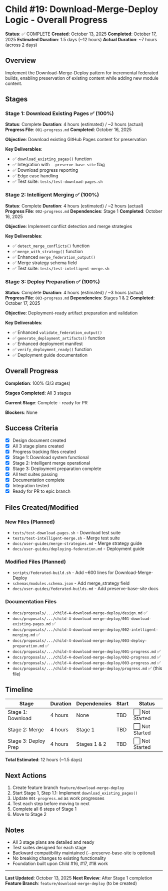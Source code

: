 # Child #19: Download-Merge-Deploy Logic - Overall Progress

**Status**: ✅ COMPLETE
**Created**: October 13, 2025
**Completed**: October 17, 2025
**Estimated Duration**: 1.5 days (~12 hours)
**Actual Duration**: ~7 hours (across 2 days)

## Overview

Implement the Download-Merge-Deploy pattern for incremental federated builds, enabling preservation of existing content while adding new module content.

## Stages

### Stage 1: Download Existing Pages ✅ (100%)
**Status**: Complete
**Duration**: 4 hours (estimated) / ~2 hours (actual)
**Progress File**: `001-progress.md`
**Completed**: October 16, 2025

**Objective**: Download existing GitHub Pages content for preservation

**Key Deliverables**:
- ✅ `download_existing_pages()` function
- ✅ Integration with `--preserve-base-site` flag
- ✅ Download progress reporting
- ✅ Edge case handling
- ✅ Test suite: `tests/test-download-pages.sh`

### Stage 2: Intelligent Merging ✅ (100%)
**Status**: Complete
**Duration**: 4 hours (estimated) / ~2 hours (actual)
**Progress File**: `002-progress.md`
**Dependencies**: Stage 1
**Completed**: October 16, 2025

**Objective**: Implement conflict detection and merge strategies

**Key Deliverables**:
- ✅ `detect_merge_conflicts()` function
- ✅ `merge_with_strategy()` function
- ✅ Enhanced `merge_federation_output()`
- ✅ Merge strategy schema field
- ✅ Test suite: `tests/test-intelligent-merge.sh`

### Stage 3: Deploy Preparation ✅ (100%)
**Status**: Complete
**Duration**: 4 hours (estimated) / ~3 hours (actual)
**Progress File**: `003-progress.md`
**Dependencies**: Stages 1 & 2
**Completed**: October 17, 2025

**Objective**: Deployment-ready artifact preparation and validation

**Key Deliverables**:
- ✅ Enhanced `validate_federation_output()`
- ✅ `generate_deployment_artifacts()` function
- ✅ Enhanced deployment manifest
- ✅ `verify_deployment_ready()` function
- ✅ Deployment guide documentation

## Overall Progress

**Completion**: 100% (3/3 stages)

**Stages Completed**: All 3 stages

**Current Stage**: Complete - ready for PR

**Blockers**: None

## Success Criteria

- [x] Design document created
- [x] All 3 stage plans created
- [x] Progress tracking files created
- [x] Stage 1: Download system functional
- [x] Stage 2: Intelligent merge operational
- [x] Stage 3: Deployment preparation complete
- [x] All test suites passing
- [x] Documentation complete
- [x] Integration tested
- [x] Ready for PR to epic branch

## Files Created/Modified

### New Files (Planned)
- `tests/test-download-pages.sh` - Download test suite
- `tests/test-intelligent-merge.sh` - Merge test suite
- `docs/user-guides/merge-strategies.md` - Merge strategy guide
- `docs/user-guides/deploying-federation.md` - Deployment guide

### Modified Files (Planned)
- `scripts/federated-build.sh` - Add ~600 lines for Download-Merge-Deploy
- `schemas/modules.schema.json` - Add merge_strategy field
- `docs/user-guides/federated-builds.md` - Add preserve-base-site docs

### Documentation Files
- `docs/proposals/.../child-4-download-merge-deploy/design.md` ✅
- `docs/proposals/.../child-4-download-merge-deploy/001-download-existing-pages.md` ✅
- `docs/proposals/.../child-4-download-merge-deploy/002-intelligent-merging.md` ✅
- `docs/proposals/.../child-4-download-merge-deploy/003-deploy-preparation.md` ✅
- `docs/proposals/.../child-4-download-merge-deploy/001-progress.md` ✅
- `docs/proposals/.../child-4-download-merge-deploy/002-progress.md` ✅
- `docs/proposals/.../child-4-download-merge-deploy/003-progress.md` ✅
- `docs/proposals/.../child-4-download-merge-deploy/progress.md` ✅ (this file)

## Timeline

| Stage | Duration | Dependencies | Start | Status |
|-------|----------|--------------|-------|--------|
| Stage 1: Download | 4 hours | None | TBD | ⬜ Not Started |
| Stage 2: Merge | 4 hours | Stage 1 | TBD | ⬜ Not Started |
| Stage 3: Deploy Prep | 4 hours | Stages 1 & 2 | TBD | ⬜ Not Started |

**Total Estimated**: 12 hours (~1.5 days)

## Next Actions

1. Create feature branch `feature/download-merge-deploy`
2. Start Stage 1, Step 1.1: Implement `download_existing_pages()`
3. Update `001-progress.md` as work progresses
4. Test each step before moving to next
5. Complete all 6 steps of Stage 1
6. Move to Stage 2

## Notes

- All 3 stage plans are detailed and ready
- Test suites designed for each stage
- Backward compatibility maintained (--preserve-base-site is optional)
- No breaking changes to existing functionality
- Foundation built upon Child #16, #17, #18 work

---

**Last Updated**: October 13, 2025
**Next Review**: After Stage 1 completion
**Feature Branch**: `feature/download-merge-deploy` (to be created)
